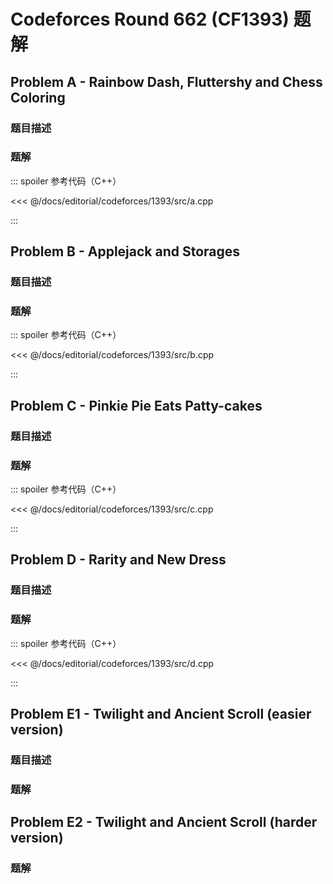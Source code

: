 # Codeforces Round 662 (CF1393) 题解

## Problem A - Rainbow Dash, Fluttershy and Chess Coloring

### 题目描述

### 题解

::: spoiler 参考代码（C++）

<<< @/docs/editorial/codeforces/1393/src/a.cpp

:::

## Problem B - Applejack and Storages

### 题目描述

### 题解

::: spoiler 参考代码（C++）

<<< @/docs/editorial/codeforces/1393/src/b.cpp

:::

## Problem C - Pinkie Pie Eats Patty-cakes

### 题目描述

### 题解

::: spoiler 参考代码（C++）

<<< @/docs/editorial/codeforces/1393/src/c.cpp

:::

## Problem D - Rarity and New Dress

### 题目描述

### 题解

::: spoiler 参考代码（C++）

<<< @/docs/editorial/codeforces/1393/src/d.cpp

:::

## Problem E1 - Twilight and Ancient Scroll (easier version)

### 题目描述

### 题解

<!-- ::: spoiler 参考代码（C++）

<<< @/docs/editorial/codeforces/1393/src/e1.cpp

::: -->

## Problem E2 - Twilight and Ancient Scroll (harder version)

### 题解

<!-- ::: spoiler 参考代码（C++）

<<< @/docs/editorial/codeforces/1393/src/e2.cpp

::: -->
